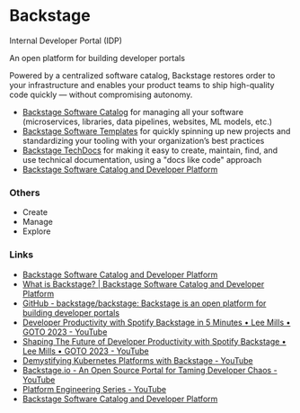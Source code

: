 # Backstage

Internal Developer Portal (IDP)

An open platform for building developer portals

Powered by a centralized software catalog, Backstage restores order to your infrastructure and enables your product teams to ship high-quality code quickly — without compromising autonomy.

- [Backstage Software Catalog](https://backstage.io/docs/features/software-catalog/) for managing all your software (microservices, libraries, data pipelines, websites, ML models, etc.)
- [Backstage Software Templates](https://backstage.io/docs/features/software-templates/) for quickly spinning up new projects and standardizing your tooling with your organization’s best practices
- [Backstage TechDocs](https://backstage.io/docs/features/techdocs/) for making it easy to create, maintain, find, and use technical documentation, using a "docs like code" approach
- [Backstage Software Catalog and Developer Platform](https://backstage.io/plugins/)

### Others

- Create
- Manage
- Explore

### Links

- [Backstage Software Catalog and Developer Platform](https://backstage.io/)
- [What is Backstage? | Backstage Software Catalog and Developer Platform](https://backstage.io/docs/overview/what-is-backstage/)
- [GitHub - backstage/backstage: Backstage is an open platform for building developer portals](https://github.com/backstage/backstage)
- [Developer Productivity with Spotify Backstage in 5 Minutes • Lee Mills • GOTO 2023 - YouTube](https://www.youtube.com/watch?v=8kqw3JYFL18)
- [Shaping The Future of Developer Productivity with Spotify Backstage • Lee Mills • GOTO 2023 - YouTube](https://www.youtube.com/watch?v=ptknWtmqrZM&ab_channel=GOTOConferences)
- [Demystifying Kubernetes Platforms with Backstage - YouTube](https://www.youtube.com/watch?v=g453ioC64Bw)
- [Backstage.io - An Open Source Portal for Taming Developer Chaos - YouTube](https://www.youtube.com/watch?v=n1IrNe5MmZg&ab_channel=IBMTechnology)
- [Platform Engineering Series - YouTube](https://www.youtube.com/playlist?list=PLGVPcLSzJXQos1O18dvKoW2XSczz2I2lH)
- [Backstage Software Catalog and Developer Platform](https://backstage.io/docs/getting-started/app-custom-theme/)
